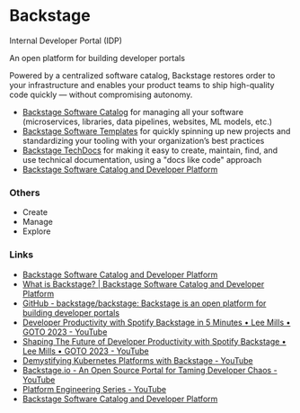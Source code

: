 # Backstage

Internal Developer Portal (IDP)

An open platform for building developer portals

Powered by a centralized software catalog, Backstage restores order to your infrastructure and enables your product teams to ship high-quality code quickly — without compromising autonomy.

- [Backstage Software Catalog](https://backstage.io/docs/features/software-catalog/) for managing all your software (microservices, libraries, data pipelines, websites, ML models, etc.)
- [Backstage Software Templates](https://backstage.io/docs/features/software-templates/) for quickly spinning up new projects and standardizing your tooling with your organization’s best practices
- [Backstage TechDocs](https://backstage.io/docs/features/techdocs/) for making it easy to create, maintain, find, and use technical documentation, using a "docs like code" approach
- [Backstage Software Catalog and Developer Platform](https://backstage.io/plugins/)

### Others

- Create
- Manage
- Explore

### Links

- [Backstage Software Catalog and Developer Platform](https://backstage.io/)
- [What is Backstage? | Backstage Software Catalog and Developer Platform](https://backstage.io/docs/overview/what-is-backstage/)
- [GitHub - backstage/backstage: Backstage is an open platform for building developer portals](https://github.com/backstage/backstage)
- [Developer Productivity with Spotify Backstage in 5 Minutes • Lee Mills • GOTO 2023 - YouTube](https://www.youtube.com/watch?v=8kqw3JYFL18)
- [Shaping The Future of Developer Productivity with Spotify Backstage • Lee Mills • GOTO 2023 - YouTube](https://www.youtube.com/watch?v=ptknWtmqrZM&ab_channel=GOTOConferences)
- [Demystifying Kubernetes Platforms with Backstage - YouTube](https://www.youtube.com/watch?v=g453ioC64Bw)
- [Backstage.io - An Open Source Portal for Taming Developer Chaos - YouTube](https://www.youtube.com/watch?v=n1IrNe5MmZg&ab_channel=IBMTechnology)
- [Platform Engineering Series - YouTube](https://www.youtube.com/playlist?list=PLGVPcLSzJXQos1O18dvKoW2XSczz2I2lH)
- [Backstage Software Catalog and Developer Platform](https://backstage.io/docs/getting-started/app-custom-theme/)
